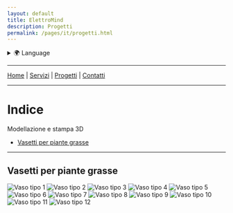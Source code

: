 ```yaml
---
layout: default
title: ElettroMind
description: Progetti
permalink: /pages/it/progetti.html
---
```


<details>
  <summary>🌍 Language</summary>
  <ul>
    <li><a href="/pages/it/progetti.html">🇮🇹 Italiano</a></li>
    <li><a href="/pages/en/projects.html">🇬🇧 English</a></li>
  </ul>
</details>

***

[Home](/index.html) | [Servizi](/pages/it/servizi.html) | [Progetti](/pages/it/progetti.html) | [Contatti](/pages/it/contatti.html)

***

# Indice
Modellazione e stampa 3D
- [Vasetti per piante grasse](#Vasetti-per-piante-grasse)

***

## Vasetti per piante grasse  
<img src="/assets/img/progetti/vasetti/Vaso tip 1_b.jpg" alt="Vaso tipo 1">
<img src="/assets/img/progetti/vasetti/Vaso tip 2_b.jpg" alt="Vaso tipo 2">
<img src="/assets/img/progetti/vasetti/Vaso tip 3_b.jpg" alt="Vaso tipo 3">
<img src="/assets/img/progetti/vasetti/Vaso tip 4_b.jpg" alt="Vaso tipo 4">
<img src="/assets/img/progetti/vasetti/Vaso tip 5_b.jpg" alt="Vaso tipo 5">
<img src="/assets/img/progetti/vasetti/Vaso tip 6_b.jpg" alt="Vaso tipo 6">
<img src="/assets/img/progetti/vasetti/Vaso tip 7_b.jpg" alt="Vaso tipo 7">
<img src="/assets/img/progetti/vasetti/Vaso tip 8_b.jpg" alt="Vaso tipo 8">
<img src="/assets/img/progetti/vasetti/Vaso tip 9_b.jpg" alt="Vaso tipo 9">
<img src="/assets/img/progetti/vasetti/Vaso tip 10_b.jpg" alt="Vaso tipo 10">
<img src="/assets/img/progetti/vasetti/Vaso tip 11_b.jpg" alt="Vaso tipo 11">
<img src="/assets/img/progetti/vasetti/Vaso tip 12_b.jpg" alt="Vaso tipo 12">
